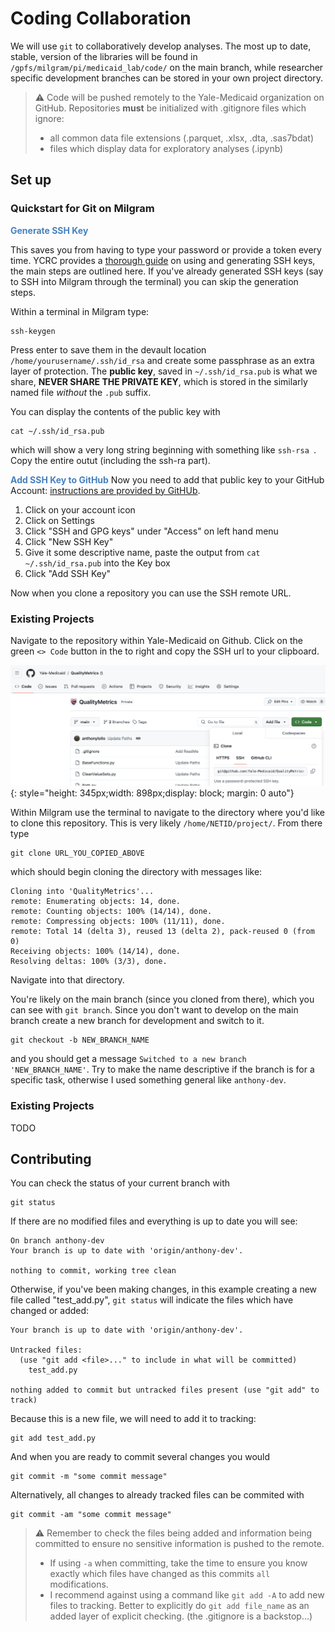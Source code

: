 # Coding Collaboration

We will use `git` to collaboratively develop analyses. The most up to date, stable, version of the libraries will be found in `/gpfs/milgram/pi/medicaid_lab/code/` on the main branch, while researcher specific development branches can be stored in your own project directory. 

> ⚠️ Code will be pushed remotely to the Yale-Medicaid organization on GitHub. Repositories **must** be initialized with .gitignore files which ignore: 
> 
> - all common data file extensions (.parquet, .xlsx, .dta, .sas7bdat)
> - files which display data for exploratory analyses (.ipynb)   

## Set up 
### Quickstart for Git on Milgram

<span style="color:#4781BE">**Generate SSH Key**</span>

This saves you from having to type your password or provide a token every time. YCRC provides a [thorough guide](https://docs.ycrc.yale.edu/clusters-at-yale/access/ssh/) on using and generating SSH keys, the main steps are outlined here. If you've already generated SSH keys (say to SSH into Milgram through the terminal) you can skip the generation steps. 

Within a terminal in Milgram type:

```
ssh-keygen
```

Press enter to save them in the devault location `/home/yourusername/.ssh/id_rsa` and create some passphrase as an extra layer of protection. The **public key**, saved in `~/.ssh/id_rsa.pub` is what we share, **NEVER SHARE THE PRIVATE KEY**, which is stored in the similarly named file *without* the `.pub` suffix. 

You can display the contents of the public key with 

```
cat ~/.ssh/id_rsa.pub 
```

which will show a very long string beginning with something like `ssh-rsa `. Copy the entire outut (including the ssh-ra part). 

<span style="color:#4781BE">**Add SSH Key to GitHub**</span>
Now you need to add that public key to your GitHub Account: [instructions are provided by GitHUb](https://docs.github.com/en/authentication/connecting-to-github-with-ssh/adding-a-new-ssh-key-to-your-github-account#adding-a-new-ssh-key-to-your-account).

1. Click on your account icon
2. Click on Settings
3. Click "SSH and GPG keys" under "Access" on left hand menu
4. Click "New SSH Key"
5. Give it some descriptive name, paste the output from `cat ~/.ssh/id_rsa.pub` into the Key box
6. Click "Add SSH Key"

Now when you clone a repository you can use the SSH remote URL.



### Existing Projects
Navigate to the repository within Yale-Medicaid on Github. Click on the green `<> Code` button in the to right and copy the SSH url to your clipboard. 

![SSH clone](../images/tmsis_ssh.png){: style="height: 345px;width: 898px;display: block; margin: 0 auto"}
    
Within Milgram use the terminal to navigate to the directory where you'd like to clone this repository. This is very likely `/home/NETID/project/`. From there type

```
git clone URL_YOU_COPIED_ABOVE
```

which should begin cloning the directory with messages like:

```
Cloning into 'QualityMetrics'...
remote: Enumerating objects: 14, done.
remote: Counting objects: 100% (14/14), done.
remote: Compressing objects: 100% (11/11), done.
remote: Total 14 (delta 3), reused 13 (delta 2), pack-reused 0 (from 0)
Receiving objects: 100% (14/14), done.
Resolving deltas: 100% (3/3), done.
```

Navigate into that directory. 

You're likely on the main branch (since you cloned from there), which you can see with `git branch`. Since you don't want to develop on the main branch create a new branch for development and switch to it. 

```
git checkout -b NEW_BRANCH_NAME
```

and you should get a message `Switched to a new branch 'NEW_BRANCH_NAME'`. Try to make the name descriptive if the branch is for a specific task, otherwise I used something general like `anthony-dev`. 

### Existing Projects
TODO

## Contributing  

You can check the status of your current branch with 

```
git status
```

If there are no modified files and everything is up to date you will see:

```
On branch anthony-dev
Your branch is up to date with 'origin/anthony-dev'.

nothing to commit, working tree clean
```

Otherwise, if you've been making changes, in this example creating a new file called "test_add.py", `git status` will indicate the files which have changed or added:

```
Your branch is up to date with 'origin/anthony-dev'.

Untracked files:
  (use "git add <file>..." to include in what will be committed)
	test_add.py

nothing added to commit but untracked files present (use "git add" to track)
```

Because this is a new file, we will need to add it to tracking:

```
git add test_add.py
```

And when you are ready to commit several changes you would 

```
git commit -m "some commit message"
```

Alternatively, all changes to already tracked files can be commited with 

```
git commit -am "some commit message"
```

> ⚠️ Remember to check the files being added and information being committed to ensure no sensitive information is pushed to the remote. 
> 
> - If using `-a` when committing, take the time to ensure you know exactly which files have changed as this commits `all` modifications. 
> - I recommend against using a command like `git add -A` to add new files to tracking. Better to explicitly do `git add file_name` as an added layer of explicit checking. (the .gitignore is a backstop...)